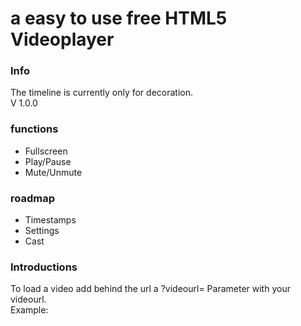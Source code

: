 # a easy to use free HTML5 Videoplayer

### Info
The timeline is currently only for decoration.
<br>
V 1.0.0

### functions
- Fullscreen
- Play/Pause
- Mute/Unmute

### roadmap
- Timestamps
- Settings
- Cast

### Introductions
To load a video add behind the url a ?videourl= Parameter with your videourl.
<br>
Example:
